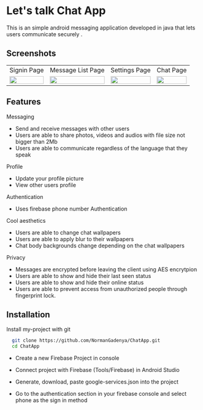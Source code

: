 
# Let's talk Chat App
This is an simple android messaging application developed in java that lets users communicate securely 
.

## Screenshots
<table>
  <tr>
    <td>Signin Page</td>
     <td>Message List Page</td>
     <td>Settings Page</td>
    <td> Chat Page</td>
  </tr>
  <tr>
    <td><img src="https://user-images.githubusercontent.com/28120359/137472989-d6b43154-8d6f-45de-a7cc-1a8e729664d4.png" width=100% height=50%></td>
    <td><img src="https://user-images.githubusercontent.com/28120359/137605550-62145589-806e-45e4-ab29-ce26fb1530fa.png" width=100% height=50%></td>
    <td><img src="https://user-images.githubusercontent.com/28120359/138475247-baaf458b-da9c-4e53-bc41-666285245a26.png" width=100% height=50%></td>
    <td><img src="https://user-images.githubusercontent.com/28120359/138475344-806e02fa-d73e-4a88-97f2-c6356c8bfe60.png" width=100% height=50%></td>
    


  </tr>
 </table>






## Features

Messaging

- Send and receive messages with other users
- Users are able to share photos, videos and audios with file size not bigger than 2Mb
- Users are able to communicate regardless of the language that they speak 

Profile

- Update your profile picture
- View other users profile

Authentication

- Uses firebase phone number Authentication 

Cool aesthetics

- Users are able to change chat wallpapers
- Users are able to apply blur to their wallpapers
- Chat body backgrounds change depending on the chat wallpapers

Privacy
- Messages are encrypted before leaving the client using AES encrytpion 
- Users are able to show and hide their last seen status
- Users are able to show and hide their online status
- Users are able to prevent access from unauthorized people through fingerprint lock.


## Installation

Install my-project with git

```bash
  git clone https://github.com/NormanGadenya/ChatApp.git
  cd ChatApp
```

- Create a new Firebase Project in console

- Connect project with Firebase (Tools/Firebase) in Android Studio

- Generate, download, paste google-services.json into the project

- Go to the authentication section in your firebase console and select phone as the sign in method
